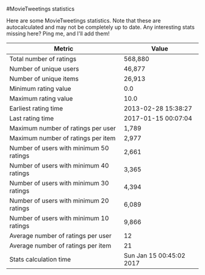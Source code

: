 #MovieTweetings statistics

Here are some MovieTweetings statistics. Note that these are autocalculated and may not be completely up to date. Any interesting stats missing here? Ping me, and I'll add them!

Metric | Value
--- | ---
Total number of ratings                 | 568,880
Number of unique users                  | 46,877
Number of unique items                  | 26,913
Minimum rating value                    | 0.0
Maximum rating value                    | 10.0
Earliest rating time                    | 2013-02-28 15:38:27
Last rating time                        | 2017-01-15 00:07:04
Maximum number of ratings per user      | 1,789
Maximum number of ratings per item      | 2,977
Number of users with minimum 50 ratings | 2,661
Number of users with minimum 40 ratings | 3,365
Number of users with minimum 30 ratings | 4,394
Number of users with minimum 20 ratings | 6,089
Number of users with minimum 10 ratings | 9,866
Average number of ratings per user      | 12
Average number of ratings per item      | 21
Stats calculation time                  | Sun Jan 15 00:45:02 2017

